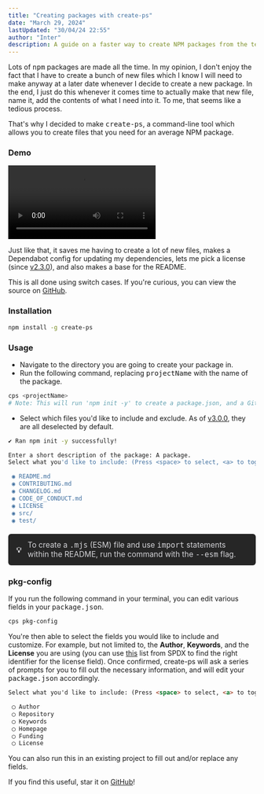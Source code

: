 ```yaml
---
title: "Creating packages with create-ps"
date: "March 29, 2024"
lastUpdated: "30/04/24 22:55"
author: "Inter"
description: A guide on a faster way to create NPM packages from the terminal.
---
```


Lots of <kbd>npm</kbd> packages are made all the time. In my opinion, I don't enjoy the fact that I have to create a bunch of new files which I know I will need to make anyway at a later date whenever I decide to create a new package. In the end, I just do this whenever it comes time to actually make that new file, name it, add the contents of what I need into it. To me, that seems like a tedious process.

That's why I decided to make <kbd>create-ps</kbd>, a command-line tool which allows you to create files that you need for an average NPM package.

### Demo

<video src="/images/creating-packages/Demo.mp4" controls></video>

Just like that, it saves me having to create a lot of new files, makes a Dependabot config for updating my dependencies, lets me pick a license (since [v2.3.0](https://github.com/inttter/create-ps/releases/tag/v2.3.0)), and also makes a base for the README.

This is all done using switch cases. If you're curious, you can view the source on [GitHub](https://github.com/inttter/create-ps).

### Installation

```bash
npm install -g create-ps 
```

### Usage

* Navigate to the directory you are going to create your package in.
* Run the following command, replacing <kbd>projectName</kbd> with the name of the package.

```bash
cps <projectName>
# Note: This will run 'npm init -y' to create a package.json, and a Git repository will also be initialized.
```

* Select which files you'd like to include and exclude. As of [v3.0.0](https://github.com/inttter/create-ps/releases/tag/v3.0.0), they are all deselected by default.

```bash
✔ Ran npm init -y successfully!

Enter a short description of the package: A package. 
Select what you'd like to include: (Press <space> to select, <a> to toggle all, <i> to invert selection, and <enter> to proceed)

 ◉ README.md
 ◉ CONTRIBUTING.md
 ◉ CHANGELOG.md
 ◉ CODE_OF_CONDUCT.md
 ◉ LICENSE
 ◉ src/
 ◉ test/
```

<div style="padding: 0.8rem 1rem; background-color: #262626; border-radius: 0.375rem; font-size: 0.96rem; display: flex; align-items: center; color: #d4d4d8; margin-top: 20px; margin-bottom: 20px;">
    <strong style="margin-right: 0.8rem;">💡</strong> 
    <span>To create a <kbd>.mjs</kbd> (ESM) file and use <kbd>import</kbd> statements within the README, run the command with the <kbd>--esm</kbd> flag.</span>
</div>

### pkg-config

If you run the following command in your terminal, you can edit various fields in your <kbd>package.json</kbd>.

```bash
cps pkg-config
```

You're then able to select the fields you would like to include and customize. For example, but not limited to, the **Author**, **Keywords**, and the **License** you are using (you can use [this](https://spdx.org/licenses/) list from SPDX to find the right identifier for the license field). Once confirmed, create-ps will ask a series of prompts for you to fill out the necessary information, and will edit your <kbd>package.json</kbd> accordingly.

```markdown
Select what you'd like to include: (Press <space> to select, <a> to toggle all, <i> to invert selection, and <enter> to proceed)

 ◯ Author
 ◯ Repository
 ◯ Keywords
 ◯ Homepage
 ◯ Funding
 ◯ License
```

You can also run this in an existing project to fill out and/or replace any fields.

If you find this useful, star it on [GitHub](https://github.com/inttter/create-ps)!
